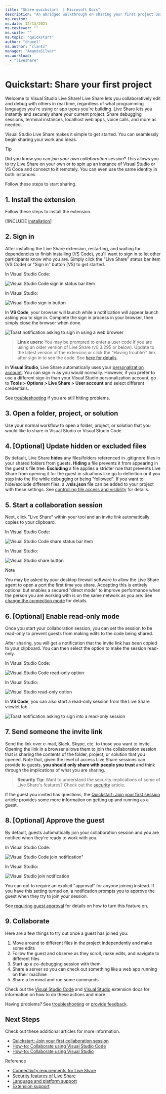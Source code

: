 ```yaml
---
title: "Share quickstart  | Microsoft Docs"
description: "An abridged walkthrough on sharing your first project using a Visual Studio Live Share collaboration session."
ms.custom:
ms.date: 12/13/2021
ms.reviewer: ""
ms.suite: ""
ms.topic: "quickstart"
author: "chuxel"
ms.author: "clantz"
manager: "AmandaSilver"
ms.workload: 
  - "liveshare"
---
```


# Quickstart: Share your first project

Welcome to Visual Studio Live Share! Live Share lets you collaboratively edit and debug with others in real time, regardless of what programming languages you're using or app types you're building. Live Share lets you instantly and securely share your current project. Share debugging sessions, terminal instances, localhost web apps, voice calls, and more as needed.

Visual Studio Live Share makes it simple to get started. You can seamlessly begin sharing your work and ideas.

> [!TIP]
> Did you know you can *join your own collaboration session*? This allows you to try Live Share on your own or to spin up an instance of Visual Studio or VS Code and connect to it remotely. You can even use the same identity in both instances.

Follow these steps to start sharing.
<!--
Change the instructions to Install extension for VS Code and in-tool for VS?
-->
## 1. Install the extension

Follow these steps to install the extension.

[!INCLUDE [installation](../includes/installation.md)]

## 2. Sign in

<!--
Re-write the grammar here- run on sentence does not make sense. Change screen shots. There is another way of signing in as well- what if a user goes directly to the start collaboration. 
-->
After installing the Live Share extension, restarting, and waiting for dependencies to finish installing (VS Code), you'll want to sign in to let other participants know who you are. Simply click the "Live Share" status bar item (VS Code) or "Sign in" button (VS) to get started.

In Visual Studio Code:

![Visual Studio Code sign in status bar item](../media/vscode-sign-in-button-new-1.png)

In Visual Studio:

![Visual Studio sign in button](../media/vs-sign-in-button.png)

In **VS Code**, your browser will launch while a notification will appear launch asking you to sign in. Complete the sign in process in your browser, then simply close the browser when done.

![Toast notification asking to sign in using a web browser](../media/vscode-sign-in-toast-1.png)

> **Linux users:** You may be prompted to enter a user code if you are using an older version of Live Share (v0.3.295 or below). Update to the latest version of the extension or click the "Having trouble?" link after sign in to see the code. See [here for details](../use/vscode.md#sign-in-by-using-a-user-code).

In **Visual Studio**, Live Share automatically uses your [personalization account](/visualstudio/ide/signing-in-to-visual-studio). You can sign in as you would normally. However, if you prefer to use a different sign-in than your Visual Studio personalization account, go to **Tools &gt; Options &gt; Live Share &gt; User account** and select different credentials.

See [troubleshooting](../troubleshooting.md#sign-in) if you are still hitting problems.

## 3. Open a folder, project, or solution

Use your normal workflow to open a folder, project, or solution that you would like to share in Visual Studio or Visual Studio Code.

## 4. [Optional] Update hidden or excluded files

By default, Live Share **hides** any files/folders referenced in .gitignore files in your shared folders from guests. **Hiding** a file prevents it from appearing in the guest's file tree. **Excluding** a file applies a stricter rule that prevents Live Share from opening it for the guest in situations like go to definition or if you step into the file while debugging or being "followed". If you want to hide/exclude different files, a **.vsls.json** file can be added to your project with these settings. See [controlling file access and visibility](../reference/security.md#controlling-file-access-and-visibility) for details.

## 5. Start a collaboration session

<!--
-->
Next, click "Live Share" within your tool and an invite link automatically copies to your clipboard.

In Visual Studio Code:

![Visual Studio Code share status bar item](../media/vscode-sign-in-button-new-1.png)

In Visual Studio:

![Visual Studio share button](../media/vs-share-button.png)

> [!NOTE]
> You may be asked by your desktop firewall software to allow the Live Share agent to open a port the first time you share. Accepting this is entirely optional but enables a secured "direct mode" to improve performance when the person you are working with is on the same network as you are. See [change the connection mode](../reference/connectivity.md#changing-the-connection-mode) for details.

## 6. [Optional] Enable read-only mode

Once you start your collaboration session, you can set the session to be read-only to prevent guests from making edits to the code being shared.

After sharing, you will get a notification that the invite link has been copied to your clipboard. You can then select the option to make the session read-only.

In Visual Studio Code:

![Visual Studio Code read-only option](../media/vscode-read-only-toast.png)

In Visual Studio:

![Visual Studio read-only option](../media/vs-read-only-notification-1.png)

In **VS Code**, you can also start a read-only session from the Live Share viewlet tab.

![Toast notification asking to sign into a read-only session](../media/vscode-read-only-viewlet-1.png)

## 7. Send someone the invite link

Send the link over e-mail, Slack, Skype, etc. to those you want to invite. Opening the link in a browser allows them to join the collaboration session that is sharing the contents of the folder, project, or solution that you opened. Note that, given the level of access Live Share sessions can provide to guests, **you should only share with people you trust** and think through the implications of what you are sharing.

> **Security Tip:** Want to understand the security implications of some of Live Share's features? Check out the [security](../reference/security.md) article.

If the guest you invited has questions, the [Quickstart: Join your first session](join.md) article provides some more information on getting up and running as a guest.

## 8. [Optional] Approve the guest

By default, guests automatically join your collaboration session and you are notified when they're ready to work with you.

In Visual Studio Code:

![Visual Studio Code join notification"](../media/vscode-join-notification.png)

In Visual Studio:

![Visual Studio join notification](../media/vs-join-notification.png)

You can opt to require an explicit "approval" for anyone joining instead. If you have this setting turned on, a notification prompts you to approve the guest when they try to join your session.

See [requiring guest approval](../reference/security.md#requiring-guest-approval) for details on how to turn this feature on.

## 9. Collaborate

Here are a few things to try out once a guest has joined you:

1. Move around to different files in the project independently and make some edits
1. Follow the guest and observe as they scroll, make edits, and navigate to different files
1. Start up a co-debugging session with them
1. Share a server so you can check out something like a web app running on their machine
1. Share a terminal and run some commands

Check out the [Visual Studio Code](../use/vscode.md) and [Visual Studio](../use/vs.md) extension docs for information on how to do these actions and more.

Having problems? See [troubleshooting](../troubleshooting.md) or [provide feedback](../support.md).

## Next Steps

Check out these additional articles for more information.

- [Quickstart: Join your first collaboration session](join.md)
- [How-to: Collaborate using Visual Studio Code](../use/vscode.md)
- [How-to: Collaborate using Visual Studio](../use/vs.md)

Reference

- [Connectivity requirements for Live Share](../reference/connectivity.md)
- [Security features of Live Share](../reference/security.md)
- [Language and platform support](../reference/platform-support.md)
- [Extension support](../reference/extensions.md)
